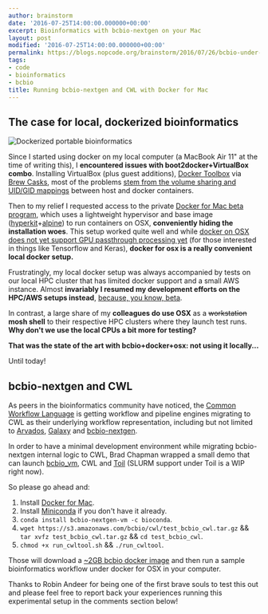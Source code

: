```yaml
---
author: brainstorm
date: '2016-07-25T14:00:00.000000+00:00'
excerpt: Bioinformatics with bcbio-nextgen on your Mac
layout: post
modified: '2016-07-25T14:00:00.000000+00:00'
permalink: https://blogs.nopcode.org/brainstorm/2016/07/26/bcbio-under-docker-for-osx
tags:
- code
- bioinformatics
- bcbio
title: Running bcbio-nextgen and CWL with Docker for Mac
---
```


## The case for local, dockerized bioinformatics

![Dockerized portable bioinformatics](https://blogs.nopcode.org/brainstorm/images/2016/07/docker_bioinformatics.png)

Since I started using docker on my local computer (a MacBook Air 11" at the time 
of writing this), I **encountered issues with boot2docker+VirtualBox combo**. 
Installing VirtualBox (plus guest additions), [Docker Toolbox][11] via [Brew Casks][12], 
most of the problems [stem from the volume sharing and UID/GID mappings][13] between 
host and docker containers.

Then to my relief I requested access to the private [Docker for Mac beta program][1],
which uses a lightweight hypervisor and base image ([hyperkit][3]+[alpine][4]) to run containers
on OSX, **conveniently hiding the installation woes**. This setup worked quite well and
while [docker on OSX does not yet support GPU passthrough processing yet][2] (for those
interested in things like Tensorflow and Keras), **docker for osx is a really convenient local docker setup.**

Frustratingly, my local docker setup was always accompanied by tests on our 
local HPC cluster that has limited docker support and a small AWS instance. 
Almost **invariably I resumed my development efforts on the HPC/AWS setups instead**, 
[because, you know, beta][5].

In contrast, a large share of my **colleagues
do use OSX** as a ~~workstation~~ **mosh shell** to their respective HPC clusters where they  launch test runs. **Why don't we use the local CPUs a bit more for testing?**

**That was the state of the art with bcbio+docker+osx: not using it locally...**

Until today!

## bcbio-nextgen and CWL

As peers in the bioinformatics community have noticed, the [Common Workflow Language][6]
is getting workflow and pipeline engines migrating to CWL as their underlying
workflow representation, including but not limited to [Arvados][14], [Galaxy][7] and [bcbio-nextgen][8].

In order to have a minimal development environment while migrating bcbio-nextgen
internal logic to CWL, Brad Chapman wrapped a small demo that can launch [bcbio_vm][10],
CWL and [Toil][9] (SLURM support under Toil is a WIP right now).

So please go ahead and:

 1. Install [Docker for Mac][dockermac].
 2. Install [Miniconda][miniconda] if you don't have it already.
 3. `conda install bcbio-nextgen-vm -c bioconda`.
 4. `wget https://s3.amazonaws.com/bcbio/cwl/test_bcbio_cwl.tar.gz` && `tar xvfz test_bcbio_cwl.tar.gz` && `cd test_bcbio_cwl`.
 5. `chmod +x run_cwltool.sh` && `./run_cwltool`.
 
 Those will download a [~2GB bcbio docker image][bcbio_docker_image] and then run
 a sample bioinformatics workflow under docker for OSX in your computer.
 
 Thanks to Robin Andeer for being one of the first brave souls to test this out and
 please feel free to report back your experiences running this experimental setup 
 in the comments section below!

 [1]: https://blog.docker.com/2016/03/docker-for-mac-windows-beta/
 [2]: https://github.com/docker/hyperkit/issues/20
 [3]: https://github.com/docker/hyperkit
 [4]: https://alpinelinux.org/about/
 [5]: https://forums.docker.com/t/docker-volumes-flapping-between-start-and-stop-states-while-the-container-is-running/10641
 [6]: https://commonwl.org
 [7]: https://usegalaxy.org
 [8]: https://bcb.io
 [9]: https://github.com/BD2KGenomics/toil
 [10]: https://github.com/chapmanb/bcbio-nextgen-vm
 [11]: https://blog.docker.com/2015/08/docker-toolbox/
 [12]: https://github.com/caskroom/homebrew-cask
 [13]: https://github.com/docker/docker/issues/7198
 [14]: https://curoverse.com/
 [dockermac]: https://docs.docker.com/docker-for-mac/
 [miniconda]: https://conda.pydata.org/miniconda.html
 [bcbio_docker_image]: https://hub.docker.com/r/bcbio/bcbio/